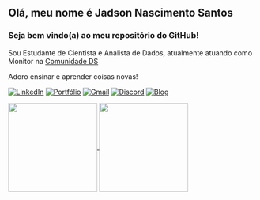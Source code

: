 ## Olá, meu nome é Jadson Nascimento Santos 
### Seja bem vindo(a) ao meu repositório do GitHub!

Sou Estudante de Cientista e Analista de Dados, atualmente atuando como Monitor na [Comunidade DS](https://www.comunidadeds.com/)

Adoro ensinar e aprender coisas novas!

[![LinkedIn](https://img.shields.io/badge/LinkedIn-0b66c2?style=for-the-badge&logo=linkedin&logoColor=white)](https://www.linkedin.com/in/jadson-nascimento-santos/)
[![Portfólio](https://img.shields.io/badge/Portfólio-f56a6a?style=for-the-badge&logo=microsoft-outlook&logoColor=white)](https://jadsonds.github.io/portfolio_projetos/)
[![Gmail](https://img.shields.io/badge/Gmail-d93f41?style=for-the-badge&logo=gmail&logoColor=white)](jadson002@gmail.com)
[![Discord](https://img.shields.io/badge/Discord:jadson-5865f2?style=for-the-badge&logo=discord&logoColor=white)](jadson)
[![Blog](https://img.shields.io/badge/Medium-12100E?style=for-the-badge&logo=medium&logoColor=white)](https://medium.com/@jadson002)

<a href="https://github.com/anuraghazra/github-readme-stats">
  <img height=180 align="center" src="https://github-readme-stats.vercel.app/api?username=JadsonDS&show_icons=true&bg_color=000000&title_color=ffffff&border_color=4669e0&text_color=A2A2A2&locale=pt-br&border_radius=4.5&ring_color=6BFBCE" />
</a>
<a href="https://github.com/anuraghazra/convoychat">
  <img height=180 align="center" src="https://github-readme-stats.vercel.app/api/top-langs?username=JadsonDS&bg_color=000000&title_color=ffffff&border_color=4669e0&text_color=A2A2A2&locale=pt-br&border_radius=4.5&ring_color=6BFBCE&layout=compact&langs_count=8&card_width=250" />
</a>
